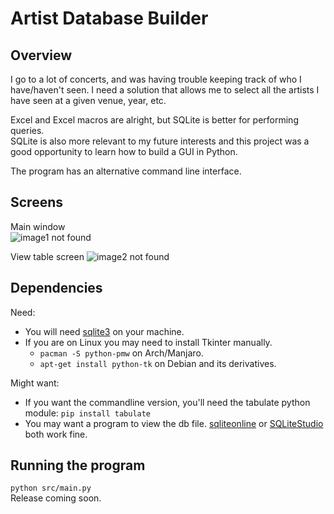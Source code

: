 
# Artist Database Builder

## Overview

I go to a lot of concerts, and was having trouble keeping track of who I have/haven't seen. I need a solution that allows me to select all the artists I have seen at a given venue, year, etc.  

Excel and Excel macros are alright, but  SQLite is better for performing queries.  
SQLite is also more relevant to my future interests and this project was a good opportunity to learn how to build a GUI in Python.

The program has an alternative command line interface.

## Screens

Main window  
![image1 not found](https://github.com/mitchfen/artist-database/blob/master/screenshots/screen1.png")  

View table screen
![image2 not found]("https://github.com/mitchfen/artist-database/blob/master/screenshots/screen2.png")


## Dependencies

Need: 

* You will need [sqlite3](https://sqlite.org/download.html) on your machine.
* If you are on Linux you may need to install Tkinter manually.
    * `pacman -S python-pmw` on Arch/Manjaro.
    * `apt-get install python-tk` on Debian and its derivatives.

Might want:

* If you want the commandline version, you'll need the tabulate python module: `pip install tabulate`
* You may want a program to view the db file. [sqliteonline](https://sqliteonline.com/) or [SQLiteStudio](https://github.com/pawelsalawa/sqlitestudio/releases) both work fine.

## Running the program

`python src/main.py`  
Release coming soon.

